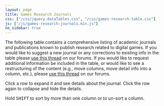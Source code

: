 ```yaml
---
layout: page
title: Games Research Journals
css: ["/css/jquery.dataTables.css", "/css/games-research-table.css"]
js: ["/js/games-research-journals.min.js"]
no_sidebar: true
---
```


The following table contains a comprehensive listing of academic journals and publications known to publish research related to digital games. If you would like to suggest a new journal or any corrections to existing info in the table please [use this thread](http://discourse.digrastudents.org/t/journal-research-map) on our forums. If you would like to request additional information be included in the table, or would like to see a restructuring of the content (e.g., move columns, move detail info into a column, etc.), please [use this thread](http://discourse.digrastudents.org/t/journal-research-map) on our forums. <span class="games-research-timestamp"></span>

<div class="alert alert-info">
<p class="hint">Click a row to expand it and see details about the journal. Click the row again to collapse and hide the details.</p>
<p class="hint">Hold <kbd>SHIFT</kbd> to sort by more than one column or to un-sort a column.</p>
</div>

<table class="games-research journals">
<thead></thead>
<tbody></tbody>
</table>


